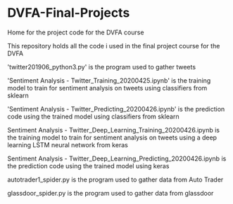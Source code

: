 # DVFA-Final-Projects
Home for the project code for the DVFA course

This repository holds all the code i used in the final project course for the DVFA


'twitter201906_python3.py' is the program used to gather tweets

'Sentiment Analysis - Twitter_Training_20200425.ipynb' is the training model to train for sentiment analysis on tweets using classifiers from sklearn

'Sentiment Analysis - Twitter_Predicting_20200426.ipynb' is the prediction code using the trained model using classifiers from sklearn

Sentiment Analysis - Twitter_Deep_Learning_Training_20200426.ipynb is the training model to train for sentiment analysis on tweets using a deep learning LSTM neural network from keras

Sentiment Analysis - Twitter_Deep_Learning_Predicting_20200426.ipynb is the prediction code using the trained model using keras

autotrader1_spider.py is the program used to gather data from Auto Trader

glassdoor_spider.py is the program used to gather data from glassdoor
